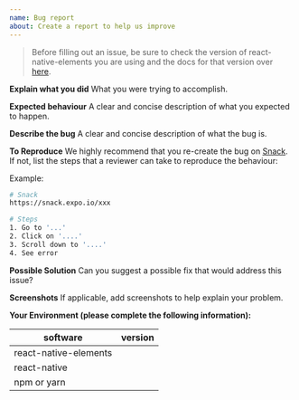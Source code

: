 ```yaml
---
name: Bug report
about: Create a report to help us improve
---
```


> Before filling out an issue, be sure to check the version of react-native-elements you are using and the docs for that version over [here](https://react-native-elements.github.io/react-native-elements/versions.html).

**Explain what you did**
What you were trying to accomplish.

**Expected behaviour**
A clear and concise description of what you expected to happen.

**Describe the bug**
A clear and concise description of what the bug is.

**To Reproduce**
We highly recommend that you re-create the bug on [Snack](https://snack.expo.io). If not, list the steps that a reviewer can take to reproduce the behaviour:

Example:

```bash
# Snack
https://snack.expo.io/xxx

# Steps
1. Go to '...'
2. Click on '....'
3. Scroll down to '....'
4. See error
```

**Possible Solution**
Can you suggest a possible fix that would address this issue?

**Screenshots**
If applicable, add screenshots to help explain your problem.

**Your Environment (please complete the following information):**

| software              | version |
| --------------------- | ------- |
| react-native-elements |         |
| react-native          |         |
| npm or yarn           |         |
